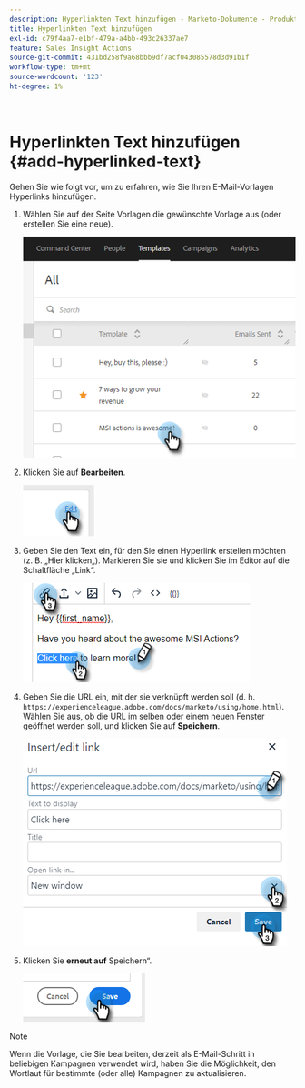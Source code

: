 ```yaml
---
description: Hyperlinkten Text hinzufügen - Marketo-Dokumente - Produktdokumentation
title: Hyperlinkten Text hinzufügen
exl-id: c79f4aa7-e1bf-479a-a4bb-493c26337ae7
feature: Sales Insight Actions
source-git-commit: 431bd258f9a68bbb9df7acf043085578d3d91b1f
workflow-type: tm+mt
source-wordcount: '123'
ht-degree: 1%

---
```


# Hyperlinkten Text hinzufügen {#add-hyperlinked-text}

Gehen Sie wie folgt vor, um zu erfahren, wie Sie Ihren E-Mail-Vorlagen Hyperlinks hinzufügen.

1. Wählen Sie auf der Seite Vorlagen die gewünschte Vorlage aus (oder erstellen Sie eine neue).

   ![](assets/add-hyperlinked-text-1.png)

1. Klicken Sie auf **Bearbeiten**.

   ![](assets/add-hyperlinked-text-2.png)

1. Geben Sie den Text ein, für den Sie einen Hyperlink erstellen möchten (z. B. „Hier klicken„). Markieren Sie sie und klicken Sie im Editor auf die Schaltfläche „Link“.

   ![](assets/add-hyperlinked-text-3.png)

1. Geben Sie die URL ein, mit der sie verknüpft werden soll (d. h. `https://experienceleague.adobe.com/docs/marketo/using/home.html`). Wählen Sie aus, ob die URL im selben oder einem neuen Fenster geöffnet werden soll, und klicken Sie auf **Speichern**.

   ![](assets/add-hyperlinked-text-4.png)

1. Klicken Sie **erneut auf** Speichern“.

   ![](assets/add-hyperlinked-text-5.png)

>[!NOTE]
>
>Wenn die Vorlage, die Sie bearbeiten, derzeit als E-Mail-Schritt in beliebigen Kampagnen verwendet wird, haben Sie die Möglichkeit, den Wortlaut für bestimmte (oder alle) Kampagnen zu aktualisieren.
